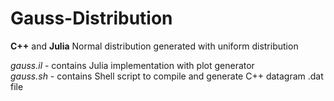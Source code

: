 # Gauss-Distribution
**C++** and **Julia** Normal distribution generated with uniform distribution

*gauss.il* - contains Julia implementation with plot generator  
*gauss.sh* - contains Shell script to compile and generate C++ datagram .dat file
